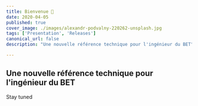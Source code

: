 ```yaml
---
title: Bienvenue 🎉
date: 2020-04-05
published: true
cover_image: ./images/alexandr-podvalny-220262-unsplash.jpg
tags: ['Presentation', 'Releases']
canonical_url: false
description: "Une nouvelle référence technique pour l'ingénieur du BET"

---
```


## Une nouvelle référence technique pour l'ingénieur du BET

Stay tuned